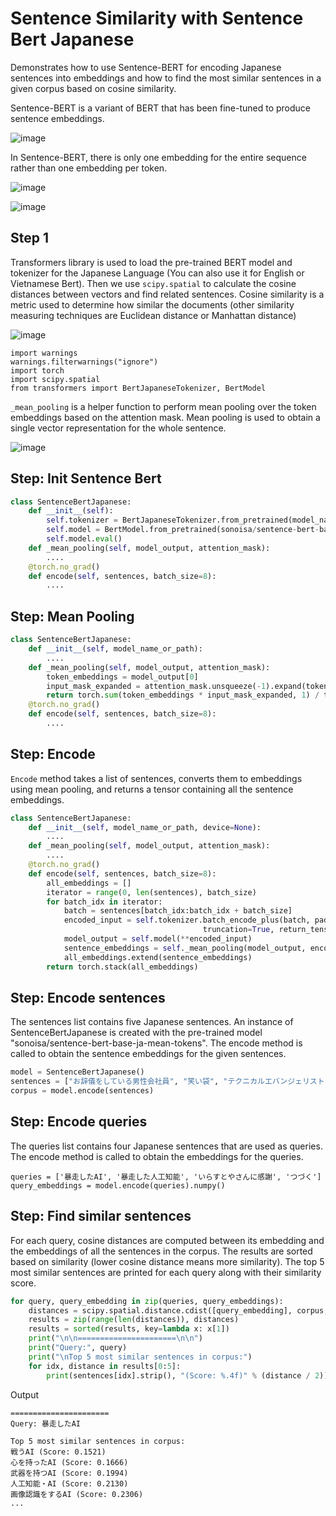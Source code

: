 # Sentence Similarity with Sentence Bert Japanese

Demonstrates how to use Sentence-BERT for encoding Japanese sentences into embeddings and how to find the most similar sentences in a given corpus based on cosine similarity.

Sentence-BERT is a variant of BERT that has been fine-tuned to produce sentence embeddings. 

![image](https://github.com/hughiephan/DPL/assets/16631121/a92de1fa-a508-41b4-b1ac-4d095c95df44)

In Sentence-BERT, there is only one embedding for the entire sequence rather than one embedding per token.

![image](https://github.com/hughiephan/DPL/assets/16631121/87de6fcc-7b0f-4b4b-8123-f927e915660f)

![image](https://github.com/hughiephan/DPL/assets/16631121/6d7c71e6-20ce-4f18-9bab-9dfbad29fa34)

## Step 1
Transformers library is used to load the pre-trained BERT model and tokenizer for the Japanese Language (You can also use it for English or Vietnamese Bert). 
Then we use `scipy.spatial` to calculate the cosine distances between vectors and find related sentences. Cosine similarity is a metric used to determine how similar the documents (other similarity measuring techniques are Euclidean distance or Manhattan distance)

![image](https://github.com/hughiephan/DPL/assets/16631121/714f3f61-e76e-42d4-91e9-c508d91485bb)

```
import warnings
warnings.filterwarnings("ignore")
import torch
import scipy.spatial
from transformers import BertJapaneseTokenizer, BertModel
```

`_mean_pooling` is a helper function to perform mean pooling over the token embeddings based on the attention mask. Mean pooling is used to obtain a single vector representation for the whole sentence.

![image](https://github.com/hughiephan/DPL/assets/16631121/45f9e2e1-2993-492d-9f89-733539533bb2)

## Step: Init Sentence Bert
```python 
class SentenceBertJapanese:
    def __init__(self):
        self.tokenizer = BertJapaneseTokenizer.from_pretrained(model_name_or_path)
        self.model = BertModel.from_pretrained(sonoisa/sentence-bert-base-ja-mean-tokens)
        self.model.eval()
    def _mean_pooling(self, model_output, attention_mask):
        ....
    @torch.no_grad()
    def encode(self, sentences, batch_size=8):
        ....
```

## Step: Mean Pooling
```python
class SentenceBertJapanese:
    def __init__(self, model_name_or_path):
        ....
    def _mean_pooling(self, model_output, attention_mask):
        token_embeddings = model_output[0]
        input_mask_expanded = attention_mask.unsqueeze(-1).expand(token_embeddings.size()).float()
        return torch.sum(token_embeddings * input_mask_expanded, 1) / torch.clamp(input_mask_expanded.sum(1), min=1e-9)
    @torch.no_grad()
    def encode(self, sentences, batch_size=8):
        ....
```

## Step: Encode
`Encode` method takes a list of sentences, converts them to embeddings using mean pooling, and returns a tensor containing all the sentence embeddings.
```python
class SentenceBertJapanese:
    def __init__(self, model_name_or_path, device=None):
        ....
    def _mean_pooling(self, model_output, attention_mask):
        ....
    @torch.no_grad()
    def encode(self, sentences, batch_size=8):
        all_embeddings = []
        iterator = range(0, len(sentences), batch_size)
        for batch_idx in iterator:
            batch = sentences[batch_idx:batch_idx + batch_size]
            encoded_input = self.tokenizer.batch_encode_plus(batch, padding="longest", 
                                           truncation=True, return_tensors="pt").to(self.device)
            model_output = self.model(**encoded_input)
            sentence_embeddings = self._mean_pooling(model_output, encoded_input["attention_mask"]).to('cpu')
            all_embeddings.extend(sentence_embeddings)
        return torch.stack(all_embeddings)
```

## Step: Encode sentences
The sentences list contains five Japanese sentences. An instance of SentenceBertJapanese is created with the pre-trained model "sonoisa/sentence-bert-base-ja-mean-tokens". The encode method is called to obtain the sentence embeddings for the given sentences.
```python
model = SentenceBertJapanese()
sentences = ["お辞儀をしている男性会社員", "笑い袋", "テクニカルエバンジェリスト（女性）", "戦うAI", "笑う男性（5段階）"]
corpus = model.encode(sentences)
```

## Step: Encode queries

The queries list contains four Japanese sentences that are used as queries. The encode method is called to obtain the embeddings for the queries.
```
queries = ['暴走したAI', '暴走した人工知能', 'いらすとやさんに感謝', 'つづく']
query_embeddings = model.encode(queries).numpy()
```

## Step: Find similar sentences
For each query, cosine distances are computed between its embedding and the embeddings of all the sentences in the corpus. The results are sorted based on similarity (lower cosine distance means more similarity). The top 5 most similar sentences are printed for each query along with their similarity score.
```python
for query, query_embedding in zip(queries, query_embeddings):
    distances = scipy.spatial.distance.cdist([query_embedding], corpus, metric="cosine")[0]
    results = zip(range(len(distances)), distances)
    results = sorted(results, key=lambda x: x[1])
    print("\n\n======================\n\n")
    print("Query:", query)
    print("\nTop 5 most similar sentences in corpus:")
    for idx, distance in results[0:5]:
        print(sentences[idx].strip(), "(Score: %.4f)" % (distance / 2))
```


Output
```
======================
Query: 暴走したAI

Top 5 most similar sentences in corpus:
戦うAI (Score: 0.1521)
心を持ったAI (Score: 0.1666)
武器を持つAI (Score: 0.1994)
人工知能・AI (Score: 0.2130)
画像認識をするAI (Score: 0.2306)
...
```

